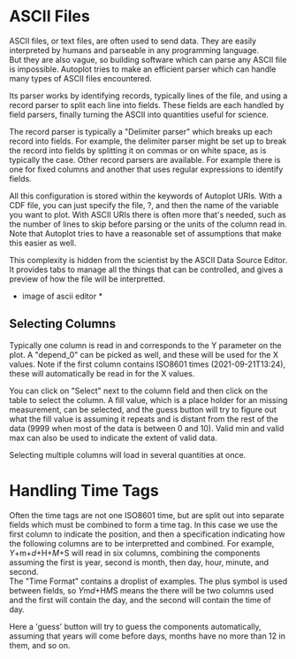 # ASCII Files 
ASCII files, or text files, are often used to send data.  They are easily 
interpreted by humans and parseable in any programming language.  
But they are also vague, so building software which can parse any ASCII file
is impossible.  Autoplot tries to make an efficient parser which can handle
many types of ASCII files encountered.

Its parser works by identifying records, typically lines of the file, 
and using a record parser to split each line into fields.  These
fields are each handled by field parsers, finally turning the ASCII into
quantities useful for science.

The record parser is typically a "Delimiter parser" which breaks up each
record into fields.  For example, the delimiter parser might be set up to
break the record into fields by splitting it on commas or on white space,
as is typically the case.  Other record parsers are available. For example
there is one for fixed columns and another that uses regular expressions
to identify fields.

All this configuration is stored within the keywords of Autoplot URIs.
With a CDF file, you can just specify the file, ?, and then the name of the
variable you want to plot.  With ASCII URIs there is often more that's needed,
such as the number of lines to skip before parsing or the units of the column
read in.  Note that Autoplot tries to have a reasonable set of assumptions 
that make this easier as well.

This complexity is hidden from the scientist by the ASCII Data Source Editor.
It provides tabs to manage all the things that can be controlled, and 
gives a preview of how the file will be interpretted.  

* image of ascii editor *

## Selecting Columns
Typically one column is read in and corresponds to the Y parameter on the 
plot.  A "depend_0" can be picked as well, and these will be used for the
X values.  Note if the first column contains ISO8601 times (2021-09-21T13:24),
these will automatically be read in for the X values.  

You can click on "Select" next to the column field and then click on the table 
to select the column.  A fill value, which is a place holder for an missing 
measurement, can be selected, and the guess button will try to figure out what
the fill value is assuming it repeats and is distant from the rest of the data
(9999 when most of the data is between 0 and 10).  Valid min and valid max
can also be used to indicate the extent of valid data.

Selecting multiple columns will load in several quantities at once.

# Handling Time Tags
Often the time tags are not one ISO8601 time, but are split out into separate
fields which must be combined to form a time tag.  In this case we use 
the first column to indicate the position, and then a specification indicating
how the following columns are to be interpretted and combined.  For example, 
$Y+$m+$d+$H+$M+$S will read in six columns, combining the components assuming
the first is year, second is month, then day, hour, minute, and second.  
The "Time Format" contains a droplist of examples.  The plus symbol is used 
between fields, so $Y$m$d+$H$M$S means the there will be two columns used
and the first will contain the day, and the second will contain the time of 
day.

Here a 'guess' button will try to guess the components automatically, assuming 
that years will come before days, months have no more than 12 in them, and so on.






